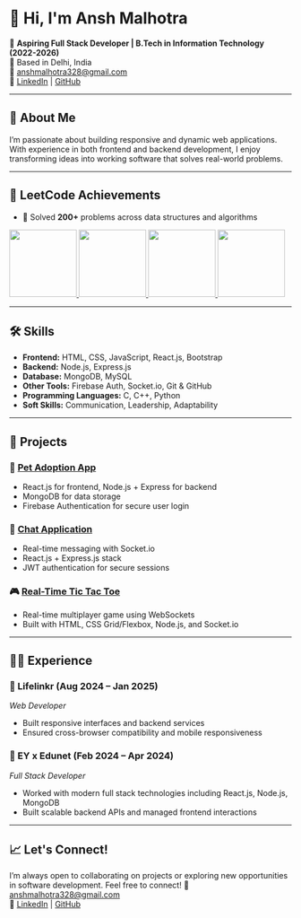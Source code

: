 # 👋 Hi, I'm Ansh Malhotra

🎯 **Aspiring Full Stack Developer | B.Tech in Information Technology (2022-2026)**  
📍 Based in Delhi, India  
📧 [anshmalhotra328@gmail.com](mailto:anshmalhotra328@gmail.com)  
🔗 [LinkedIn](www.linkedin.com/in/ansh-malhotra-933171213) | [GitHub](https://github.com/Anshm18)

---

## 🧠 About Me

I’m passionate about building responsive and dynamic web applications. With experience in both frontend and backend development, I enjoy transforming ideas into working software that solves real-world problems.

---

## 🏅 LeetCode Achievements

- 🧩 Solved **200+** problems across data structures and algorithms  
 <a href="https://leetcode.com/u/anshmalhotra9718116717/">
    <img src="https://assets.leetcode.com/static_assets/others/25100.gif" width="120"/>
  </a>
 <a href="https://leetcode.com/u/anshmalhotra9718116717/">
    <img src="https://assets.leetcode.com/static_assets/others/2550.gif" width="120"/>
  </a>
 <a href="https://leetcode.com/u/anshmalhotra9718116717/">
    <img src="https://assets.leetcode.com/static_assets/marketing/202502.gif" width="120"/>
  </a>
 <a href="https://leetcode.com/u/anshmalhotra9718116717/">
    <img src="https://assets.leetcode.com/static_assets/marketing/202501.gif" width="120"/>
  </a>

---

## 🛠️ Skills

- **Frontend:** HTML, CSS, JavaScript, React.js, Bootstrap
- **Backend:** Node.js, Express.js
- **Database:** MongoDB, MySQL
- **Other Tools:** Firebase Auth, Socket.io, Git & GitHub
- **Programming Languages:** C, C++, Python
- **Soft Skills:** Communication, Leadership, Adaptability

---

## 🧩 Projects

### 🐾 [Pet Adoption App](https://github.com/Anshm18/pet_adoption_unique)
- React.js for frontend, Node.js + Express for backend
- MongoDB for data storage
- Firebase Authentication for secure user login

### 💬 [Chat Application](https://github.com/Anshm18/chat_app)
- Real-time messaging with Socket.io
- React.js + Express.js stack
- JWT authentication for secure sessions

### 🎮 [Real-Time Tic Tac Toe](https://github.com/Anshm18/tic-tac-toe)
- Real-time multiplayer game using WebSockets
- Built with HTML, CSS Grid/Flexbox, Node.js, and Socket.io

---

## 👨‍💻 Experience

### 💼 Lifelinkr (Aug 2024 – Jan 2025)
*Web Developer*
- Built responsive interfaces and backend services
- Ensured cross-browser compatibility and mobile responsiveness

### 💼 EY x Edunet (Feb 2024 – Apr 2024)
*Full Stack Developer*
- Worked with modern full stack technologies including React.js, Node.js, MongoDB
- Built scalable backend APIs and managed frontend interactions

---

## 📈 Let's Connect!

I’m always open to collaborating on projects or exploring new opportunities in software development. Feel free to connect!
 📧 [anshmalhotra328@gmail.com](mailto:anshmalhotra328@gmail.com)  
 🔗 [LinkedIn](www.linkedin.com/in/ansh-malhotra-933171213) | [GitHub](https://github.com/Anshm18)
